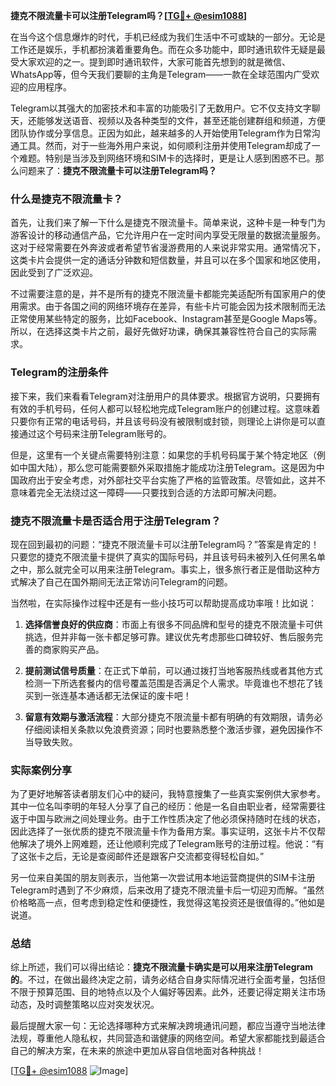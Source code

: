 **捷克不限流量卡可以注册Telegram吗？[[TG💪+ @esim1088](https://t.me/s/esim1088)]**

在当今这个信息爆炸的时代，手机已经成为我们生活中不可或缺的一部分。无论是工作还是娱乐，手机都扮演着重要角色。而在众多功能中，即时通讯软件无疑是最受大家欢迎的之一。提到即时通讯软件，大家可能首先想到的就是微信、WhatsApp等，但今天我们要聊的主角是Telegram——一款在全球范围内广受欢迎的应用程序。

Telegram以其强大的加密技术和丰富的功能吸引了无数用户。它不仅支持文字聊天，还能够发送语音、视频以及各种类型的文件，甚至还能创建群组和频道，方便团队协作或分享信息。正因为如此，越来越多的人开始使用Telegram作为日常沟通工具。然而，对于一些海外用户来说，如何顺利注册并使用Telegram却成了一个难题。特别是当涉及到网络环境和SIM卡的选择时，更是让人感到困惑不已。那么问题来了：**捷克不限流量卡可以注册Telegram吗？**

### 什么是捷克不限流量卡？

首先，让我们来了解一下什么是捷克不限流量卡。简单来说，这种卡是一种专门为游客设计的移动通信产品，它允许用户在一定时间内享受无限量的数据流量服务。这对于经常需要在外奔波或者希望节省漫游费用的人来说非常实用。通常情况下，这类卡片会提供一定的通话分钟数和短信数量，并且可以在多个国家和地区使用，因此受到了广泛欢迎。

不过需要注意的是，并不是所有的捷克不限流量卡都能完美适配所有国家用户的使用需求。由于各国之间的网络环境存在差异，有些卡片可能会因为技术限制而无法正常使用某些特定的服务，比如Facebook、Instagram甚至是Google Maps等。所以，在选择这类卡片之前，最好先做好功课，确保其兼容性符合自己的实际需求。

### Telegram的注册条件

接下来，我们来看看Telegram对注册用户的具体要求。根据官方说明，只要拥有有效的手机号码，任何人都可以轻松地完成Telegram账户的创建过程。这意味着只要你有正常的电话号码，并且该号码没有被限制或封锁，则理论上讲你是可以直接通过这个号码来注册Telegram账号的。

但是，这里有一个关键点需要特别注意：如果您的手机号码属于某个特定地区（例如中国大陆），那么您可能需要额外采取措施才能成功注册Telegram。这是因为中国政府出于安全考虑，对外部社交平台实施了严格的监管政策。尽管如此，这并不意味着完全无法绕过这一障碍——只要找到合适的方法即可解决问题。

### 捷克不限流量卡是否适合用于注册Telegram？

现在回到最初的问题：“捷克不限流量卡可以注册Telegram吗？”答案是肯定的！只要您的捷克不限流量卡提供了真实的国际号码，并且该号码未被列入任何黑名单之中，那么就完全可以用来注册Telegram。事实上，很多旅行者正是借助这种方式解决了自己在国外期间无法正常访问Telegram的问题。

当然啦，在实际操作过程中还是有一些小技巧可以帮助提高成功率哦！比如说：

1. **选择信誉良好的供应商**：市面上有很多不同品牌和型号的捷克不限流量卡可供挑选，但并非每一张卡都足够可靠。建议优先考虑那些口碑较好、售后服务完善的商家购买产品。
   
2. **提前测试信号质量**：在正式下单前，可以通过拨打当地客服热线或者其他方式检测一下所选套餐内的信号覆盖范围是否满足个人需求。毕竟谁也不想花了钱买到一张连基本通话都无法保证的废卡吧！

3. **留意有效期与激活流程**：大部分捷克不限流量卡都有明确的有效期限，请务必仔细阅读相关条款以免浪费资源；同时也要熟悉整个激活步骤，避免因操作不当导致失败。

### 实际案例分享

为了更好地解答读者朋友们心中的疑问，我特意搜集了一些真实案例供大家参考。其中一位名叫李明的年轻人分享了自己的经历：他是一名自由职业者，经常需要往返于中国与欧洲之间处理业务。由于工作性质决定了他必须保持随时在线的状态，因此选择了一张优质的捷克不限流量卡作为备用方案。事实证明，这张卡片不仅帮他解决了境外上网难题，还让他顺利完成了Telegram账号的注册过程。他说：“有了这张卡之后，无论是查阅邮件还是跟客户交流都变得轻松自如。”

另一位来自美国的朋友则表示，当他第一次尝试用本地运营商提供的SIM卡注册Telegram时遇到了不少麻烦，后来改用了捷克不限流量卡后一切迎刃而解。“虽然价格略高一点，但考虑到稳定性和便捷性，我觉得这笔投资还是很值得的。”他如是说道。

### 总结

综上所述，我们可以得出结论：**捷克不限流量卡确实是可以用来注册Telegram的**。不过，在做出最终决定之前，请务必结合自身实际情况进行全面考量，包括但不限于预算范围、目的地特点以及个人偏好等因素。此外，还要记得定期关注市场动态，及时调整策略以应对突发状况。

最后提醒大家一句：无论选择哪种方式来解决跨境通讯问题，都应当遵守当地法律法规，尊重他人隐私权，共同营造和谐健康的网络空间。希望大家都能找到最适合自己的解决方案，在未来的旅途中更加从容自信地面对各种挑战！

[[TG💪+ @esim1088](https://t.me/s/esim1088) ![Image](https://i.postimg.cc/4NQfJmqS/Snipaste-2025-05-13-00-14-12.png)]
